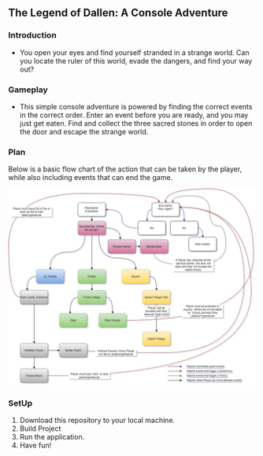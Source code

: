 ## The Legend of Dallen: A Console Adventure

### Introduction

  - You open your eyes and find yourself stranded in a strange world. Can you locate the ruler of this world, evade the dangers, and find your way out?
  
### Gameplay

   - This simple console adventure is powered by finding the correct events in the correct order. Enter an event before you are ready, and you may just get eaten. Find and collect the three sacred stones in order to open the door and escape the strange world.
   
### Plan

Below is a basic flow chart of the action that can be taken by the player, while also including events that can end the game. 

![GameFlowImage](https://github.com/consoleCastle/LOD/blob/master/LOD/Utils/ReadMe_GameFlowImg.jpg)

### SetUp

  1. Download this repository to your local machine.
  2. Build Project
  3. Run the application.
  4. Have fun!
